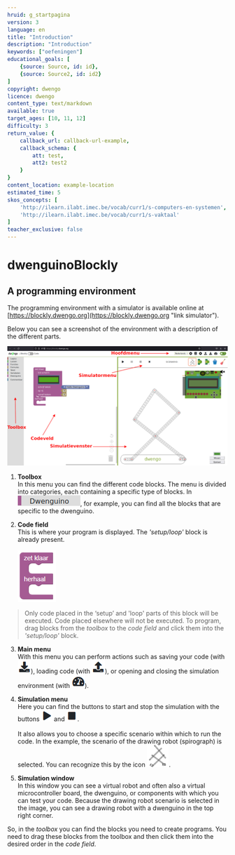 ```yaml
---
hruid: g_startpagina
version: 3
language: en
title: "Introduction"
description: "Introduction"
keywords: ["oefeningen"]
educational_goals: [
    {source: Source, id: id}, 
    {source: Source2, id: id2}
]
copyright: dwengo
licence: dwengo
content_type: text/markdown
available: true
target_ages: [10, 11, 12]
difficulty: 3
return_value: {
    callback_url: callback-url-example,
    callback_schema: {
        att: test,
        att2: test2
    }
}
content_location: example-location
estimated_time: 5
skos_concepts: [
    'http://ilearn.ilabt.imec.be/vocab/curr1/s-computers-en-systemen', 
    'http://ilearn.ilabt.imec.be/vocab/curr1/s-vaktaal'
]
teacher_exclusive: false
---
```

# dwenguinoBlockly  
## A programming environment

The programming environment with a simulator is available online at [https://blockly.dwengo.org](https://blockly.dwengo.org "link simulator").

Below you can see a screenshot of the environment with a description of the different parts.

![](embed/simulator.png "Simulator components")

1. **Toolbox**<br>In this menu you can find the different code blocks. The menu is divided into categories, each containing a specific type of blocks. In ![alt](embed/cat_dwenguino.png "category dwenguino"), for example, you can find all the blocks that are specific to the dwenguino.

2. **Code field**<br>This is where your program is displayed. The *'setup/loop'* block is already present. <br><br>![alt](embed/b_zetklaarherhaal.png "Image of the setup/loop block")

> Only code placed in the ‘setup’ and 'loop' parts of this block will be executed. Code placed elsewhere will not be executed. To program, drag blocks from the *toolbox* to the *code field* and click them into the *'setup/loop'* block.

3. **Main menu**<br>With this menu you can perform actions such as saving your code (with ![alt](embed/menu_download.png "download menu")), loading code (with ![alt](embed/menu_upload.png "upload menu")), or opening and closing the simulation environment (with ![alt](embed/menu_hide.png "hide menu")).

4. **Simulation menu**<br>Here you can find the buttons to start and stop the simulation with the buttons ![alt](embed/simmenu_play.png "simulator play") and ![alt](embed/simmenu_stop.png "simulator stop"). <br><br>It also allows you to choose a specific scenario within which to run the code. In the example, the scenario of the drawing robot (spirograph) is selected. You can recognize this by the icon ![alt](embed/scenario_tekenrobot.png "drawing robot scenario").

5. **Simulation window**<br>In this window you can see a virtual robot and often also a virtual microcontroller board, the dwenguino, or components with which you can test your code. Because the drawing robot scenario is selected in the image, you can see a drawing robot with a dwenguino in the top right corner. 

<div class="alert alert-box alert-success">
So, in the <em>toolbox</em> you can find the blocks you need to create programs. You need to drag these blocks from the toolbox and then click them into the desired order in the <em>code field</em>.
</div>